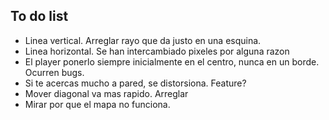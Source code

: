 ## To do list
- Linea vertical. Arreglar rayo que da justo en una esquina.
- Linea horizontal. Se han intercambiado pixeles por alguna razon
- El player ponerlo siempre inicialmente en el centro, nunca en un borde. Ocurren bugs.
- Si te acercas mucho a pared, se distorsiona. Feature?
- Mover diagonal va mas rapido. Arreglar
- Mirar por que el mapa no funciona. 